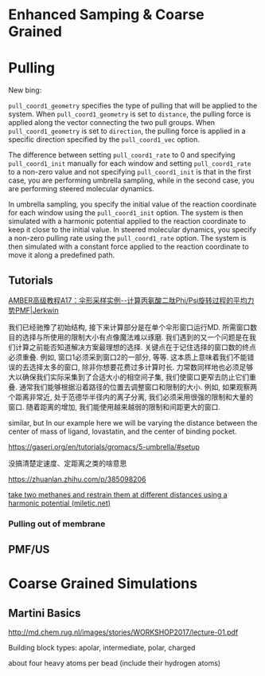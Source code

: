 # Enhanced Samping & Coarse Grained

# Pulling

New bing:

`pull_coord1_geometry` specifies the type of pulling that will be applied to the system. When `pull_coord1_geometry` is set to `distance`, the pulling force is applied along the vector connecting the two pull groups. When `pull_coord1_geometry` is set to `direction`, the pulling force is applied in a specific direction specified by the `pull_coord1_vec` option.

The difference between setting `pull_coord1_rate` to 0 and specifying `pull_coord1_init` manually for each window and setting `pull_coord1_rate` to a non-zero value and not specifying `pull_coord1_init` is that in the first case, you are performing umbrella sampling, while in the second case, you are performing steered molecular dynamics.

In umbrella sampling, you specify the initial value of the reaction coordinate for each window using the `pull_coord1_init` option. The system is then simulated with a harmonic potential applied to the reaction coordinate to keep it close to the initial value. In steered molecular dynamics, you specify a non-zero pulling rate using the `pull_coord1_rate` option. The system is then simulated with a constant force applied to the reaction coordinate to move it along a predefined path.



## Tutorials

[AMBER高级教程A17：伞形采样实例--计算丙氨酸二肽Phi/Psi旋转过程的平均力势PMF|Jerkwin](https://jerkwin.github.io/2018/04/26/AMBER高级教程A17-伞形采样实例-计算丙氨酸二肽Phi-Psi旋转过程的平均力势PMF/)

我们已经驰豫了初始结构, 接下来计算部分是在单个伞形窗口运行MD. 所需窗口数目的选择与所使用的限制大小有点像魔法难以琢磨. 我们遇到的又一个问题是在我们计算之前能否知道解决方案最理想的选择. 关键点在于记住选择的窗口数的终点必须重叠. 例如, 窗口1必须采到窗口2的一部分, 等等. 这本质上意味着我们不能错误的去选择太多的窗口, 除非你想要花费过多计算时长. 力常数同样地也必须足够大以确保我们实际采集到了合适大小的相空间子集, 我们使窗口更窄去防止它们重叠. 通常我们能够根据沿着路径的位置去调整窗口和限制的大小. 例如, 如果观察两个距离非常近, 处于范德华半径内的离子分离, 我们必须采用很强的限制和大量的窗口. 随着距离的增加, 我们能使用越来越弱的限制和间距更大的窗口.

similar, but In our example here we will be varying the distance between the center of mass of ligand, lovastatin,
and the center of binding pocket.

https://gaseri.org/en/tutorials/gromacs/5-umbrella/#setup

没搞清楚定速度、定距离之类的啥意思

https://zhuanlan.zhihu.com/p/385098206



[take two methanes and restrain them at different distances using a harmonic potential (miletic.net)](https://group.miletic.net/en/tutorials/gromacs/5-umbrella/#parameter-files)



### Pulling out of membrane



## PMF/US











# Coarse Grained Simulations





## Martini Basics

http://md.chem.rug.nl/images/stories/WORKSHOP2017/lecture-01.pdf



Building block types: apolar, intermediate, polar, charged

about four heavy atoms per bead (include their hydrogen atoms)











